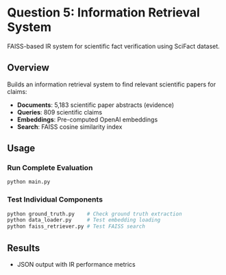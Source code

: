 # Question 5: Information Retrieval System

FAISS-based IR system for scientific fact verification using SciFact dataset.

## Overview

Builds an information retrieval system to find relevant scientific papers for claims:
- **Documents**: 5,183 scientific paper abstracts (evidence)
- **Queries**: 809 scientific claims
- **Embeddings**: Pre-computed OpenAI embeddings
- **Search**: FAISS cosine similarity index

## Usage

### Run Complete Evaluation
```bash
python main.py
```

### Test Individual Components
```bash
python ground_truth.py    # Check ground truth extraction
python data_loader.py     # Test embedding loading
python faiss_retriever.py # Test FAISS search
```

## Results

- JSON output with IR performance metrics